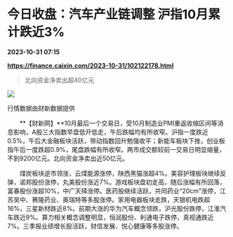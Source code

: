 # 今日收盘：汽车产业链调整 沪指10月累计跌近3%

**2023-10-31 07:15**

**https://finance.caixin.com/2023-10-31/102122178.html**

> 北向资金净卖出超40亿元

  

![](https://img.caixin.com/2023-10-31/169873589917796_840_560.png)

行情数据由财新数据提供

  

　　**【财新网】**10月最后一个交易日，受10月制造业PMI重返收缩区间等消息影响，A股三大指数早盘低开低走，午后跌幅均有所收窄。沪指一度跌近0.5%，午后大金融板块活跃，带动指数回升勉强收平；新能车板块下挫，创业板指午后一度跌超0.9%，尾盘跌幅有所收窄。两市成交额较前一交易日明显缩量，不到9200亿元。北向资金净卖出近50亿元。

　　煤炭板块逆市领涨，云煤能源涨停，陕西黑猫涨超4%。美容护理板块继续反弹，诺邦股份涨停，丸美股份涨近7%。游戏板块盘初走高，随后涨幅有所回落，富春股份涨超10%，中广天择涨停。医药股继续活跃，共同药业“20cm”涨停，江苏吴中、赛隆药业、奥瑞特等多股涨停。家用电器板块走跌，天银机电跌超16%，三星新材跌近8%。前期大涨的华为汽车概念领跌，沪光股份跌停，江淮汽车跌近9%。算力相关概念调整明显，恒润股份、利通电子跌停，真视通跌近7%。三季报业绩增长股活跃，财信发展、悦心健康等多股涨停。